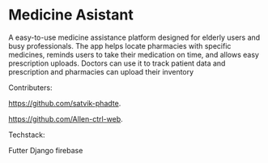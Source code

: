 # Medicine Asistant

A  easy-to-use medicine assistance platform designed for elderly users and busy professionals.
The app helps locate pharmacies with specific medicines, reminds users to take their medication on time, and allows easy prescription uploads.
Doctors can use it to track patient data and prescription and pharmacies can upload their inventory

Contributers:

https://github.com/satvik-phadte.

https://github.com/Allen-ctrl-web.



Techstack:

Futter
Django
firebase











